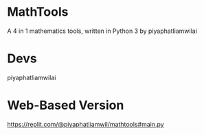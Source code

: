 # MathTools
A 4 in 1 mathematics tools, written in Python 3 by piyaphatliamwilai
# Devs
piyaphatliamwilai
# Web-Based Version
https://replit.com/@piyaphatliamwil/mathtools#main.py
